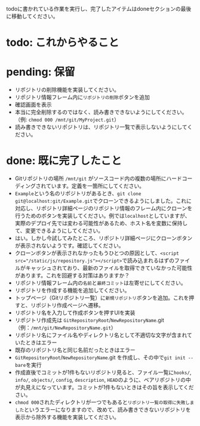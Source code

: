 todoに書かれている作業を実行し、完了したアイテムはdoneセクションの最後に移動してください。

# todo: これからやること


# pending: 保留

- リポジトリの削除機能を実装してください。
- リポジトリ情報フレーム内に`リポジトリの削除`ボタンを追加
- 確認画面を表示
- 本当に完全削除するのではなく、読み書きできないようにしてください。（例: `chmod 000 /mnt/git/MyProject.git`）
- 読み書きできないリポジトリは、リポジトリ一覧で表示しないようにしてください。

# done: 既に完了したこと

- Gitリポジトリの場所 `/mnt/git` がソースコード内の複数の場所にハードコーディングされています。定義を一箇所にしてください。
- `Example`という名のリポジトリがあるとき、`git clone git@localhost:git/Example.git`でクローンできるようにしました。これに対応し、リポジトリ詳細ページのリポジトリ情報のフレーム内にクローンを行うためのボタンを実装してください。例では`localhost`としていますが、実際のデプロイ先では変わる可能性があるため、ホスト名を変数に保持して、変更できるようにしてください。
- はい。しかし今試してみたところ、リポジトリ詳細ページにクローンボタンが表示されないようです。確認してください。
- クローンボタンが表示されなかったもうひとつの原因として、`<script src="/static/js/repository.js"></script>`で読み込まれるはずのファイルがキャッシュされており、最新のファイルを取得できていなかった可能性があります。これを回避する対策はありますか？
- リポジトリ情報フレーム内の`名前`と`最終コミット`は左寄せにしてください。
- リポジトリを作成する機能を追加してください。
- トップページ（Gitリポジトリ一覧）に`新規リポジトリ`ボタンを追加。これを押すと、リポジトリ作成ページへ遷移。
- リポジトリ名を入力して作成ボタンを押すUIを実装
- リポジトリ作成先は `GitRepositoryRoot`/`NewRepositoryName`.git（例：`/mnt/git/NewRepositoryName.git`）
- リポジトリ名にファイル名やディレクトリ名として不適切な文字が含まれていたときはエラー
- 既存のリポジトリ名と同じ名前だったときはエラー
- `GitRepositoryRoot`/`NewRepositoryName`.git を作成し、その中で`git init --bare`を実行
- 作成直後でコミットが1件もないリポジトリ見ると、ファイル一覧に`hooks/`, `info/`, `objects/`, `config`, `description`, `HEAD`のように、ベアリポジトリの中が丸見えになっています。コミットが1件もないときはその旨を表示してください。
- `chmod 000`されたディレクトリが一つでもあると`リポジトリ一覧の取得に失敗しました`というエラーになりますので、改めて、読み書きできないリポジトリを表示から除外する機能を実装してください。

